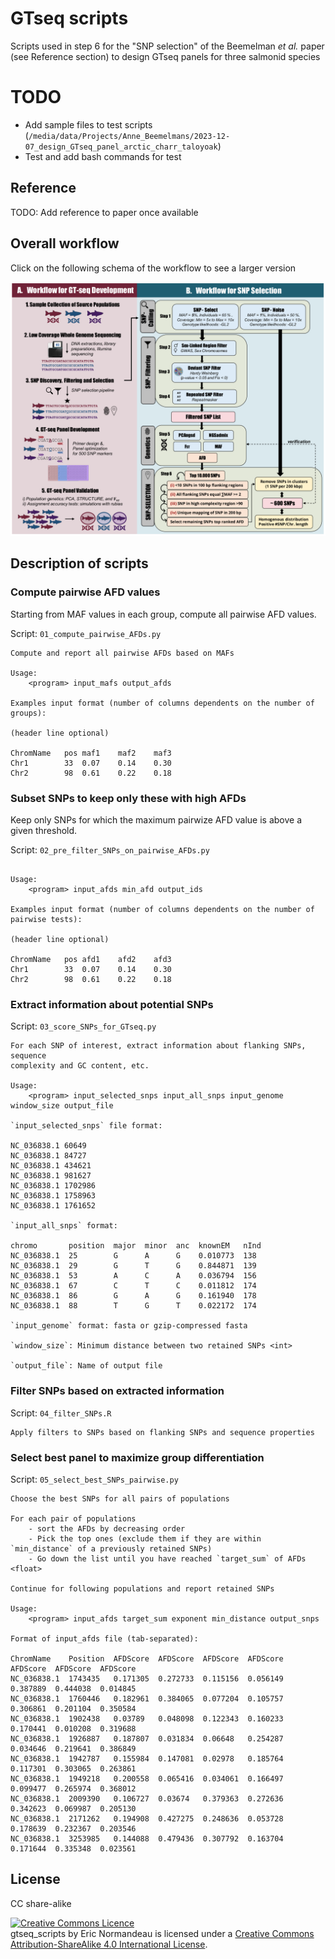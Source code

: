 # GTseq scripts

Scripts used in step 6 for the "SNP selection" of the Beemelman *et al.* paper
(see Reference section) to design GTseq panels for three salmonid species

# TODO

- Add sample files to test scripts
    (`/media/data/Projects/Anne_Beemelmans/2023-12-07_design_GTseq_panel_arctic_charr_taloyoak`)
- Test and add bash commands for test

## Reference

TODO: Add reference to paper once available

## Overall workflow

Click on the following schema of the workflow to see a larger version

![Schema of the workflow](workflow_figure.png)

## Description of scripts

### Compute pairwise AFD values

Starting from MAF values in each group, compute all pairwise AFD values.

Script: `01_compute_pairwise_AFDs.py`

```
Compute and report all pairwise AFDs based on MAFs

Usage:
    <program> input_mafs output_afds

Examples input format (number of columns dependents on the number of groups):

(header line optional)

ChromName	pos	maf1	maf2	maf3
Chr1		33	0.07	0.14	0.30
Chr2		98	0.61	0.22	0.18
```

### Subset SNPs to keep only these with high AFDs

Keep only SNPs for which the maximum pairwize AFD value is above a given
threshold.

Script: `02_pre_filter_SNPs_on_pairwise_AFDs.py`

```Report SNPs whith a maximum pairwise AFD value above user theshold

Usage:
    <program> input_afds min_afd output_ids

Examples input format (number of columns dependents on the number of pairwise tests):

(header line optional)

ChromName	pos	afd1	afd2	afd3
Chr1		33	0.07	0.14	0.30
Chr2		98	0.61	0.22	0.18
```

### Extract information about potential SNPs

Script: `03_score_SNPs_for_GTseq.py`

```
For each SNP of interest, extract information about flanking SNPs, sequence
complexity and GC content, etc.

Usage:
    <program> input_selected_snps input_all_snps input_genome window_size output_file

`input_selected_snps` file format:

NC_036838.1	60649
NC_036838.1	84727
NC_036838.1	434621
NC_036838.1	981627
NC_036838.1	1702986
NC_036838.1	1758963
NC_036838.1	1761652

`input_all_snps` format:

chromo       position  major  minor  anc  knownEM   nInd
NC_036838.1  25        G      A      G    0.010773  138
NC_036838.1  29        G      T      G    0.844871  139
NC_036838.1  53        A      C      A    0.036794  156
NC_036838.1  67        C      T      C    0.011812  174
NC_036838.1  86        G      A      G    0.161940  178
NC_036838.1  88        T      G      T    0.022172  174

`input_genome` format: fasta or gzip-compressed fasta

`window_size`: Minimum distance between two retained SNPs <int>

`output_file`: Name of output file
```

### Filter SNPs based on extracted information

Script: `04_filter_SNPs.R`

```
Apply filters to SNPs based on flanking SNPs and sequence properties
```

### Select best panel to maximize group differentiation

Script: `05_select_best_SNPs_pairwise.py`

```
Choose the best SNPs for all pairs of populations

For each pair of populations
    - sort the AFDs by decreasing order
    - Pick the top ones (exclude them if they are within `min_distance` of a previously retained SNPs)
    - Go down the list until you have reached `target_sum` of AFDs <float>

Continue for following populations and report retained SNPs

Usage:
    <program> input_afds target_sum exponent min_distance output_snps

Format of input_afds file (tab-separated):

ChromName    Position  AFDScore  AFDScore  AFDScore  AFDScore  AFDScore  AFDScore  AFDScore
NC_036838.1  1743435   0.171305  0.272733  0.115156  0.056149  0.387889  0.444038  0.014845
NC_036838.1  1760446   0.182961  0.384065  0.077204  0.105757  0.306861  0.201104  0.350584
NC_036838.1  1902438   0.03789   0.048098  0.122343  0.160233  0.170441  0.010208  0.319688
NC_036838.1  1926887   0.187807  0.031834  0.06648   0.254287  0.034646  0.219641  0.386849
NC_036838.1  1942787   0.155984  0.147081  0.02978   0.185764  0.117301  0.303065  0.263861
NC_036838.1  1949218   0.200558  0.065416  0.034061  0.166497  0.099477  0.265974  0.368012
NC_036838.1  2009390   0.106727  0.03674   0.379363  0.272636  0.342623  0.069987  0.205130
NC_036838.1  2171262   0.194908  0.427275  0.248636  0.053728  0.178639  0.232367  0.203546
NC_036838.1  3253985   0.144088  0.479436  0.307792  0.163704  0.171644  0.335348  0.023561
```

## License

CC share-alike

<a rel="license" href="http://creativecommons.org/licenses/by-sa/4.0/"><img alt="Creative Commons Licence" style="border-width:0" src="https://i.creativecommons.org/l/by-sa/4.0/88x31.png" /></a><br /><span xmlns:dct="http://purl.org/dc/terms/" property="dct:title">gtseq_scripts</span> by <span xmlns:cc="http://creativecommons.org/ns#" property="cc:attributionName">Eric Normandeau</span> is licensed under a <a rel="license" href="http://creativecommons.org/licenses/by-sa/4.0/">Creative Commons Attribution-ShareAlike 4.0 International License</a>.
